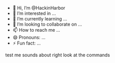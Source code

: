 - 👋 Hi, I’m @HackinHarbor
- 👀 I’m interested in ...
- 🌱 I’m currently learning ...
- 💞️ I’m looking to collaborate on ...
- 📫 How to reach me ...
- 😄 Pronouns: ...
- ⚡ Fun fact: ...

<!---
HackinHarbor/HackinHarbor is a ✨ special ✨ repository because its `README.md` (this file) appears on your GitHub profile.
You can click the Preview link to take a look at your changes.
--->
test me
sounds about right
look at the commands
